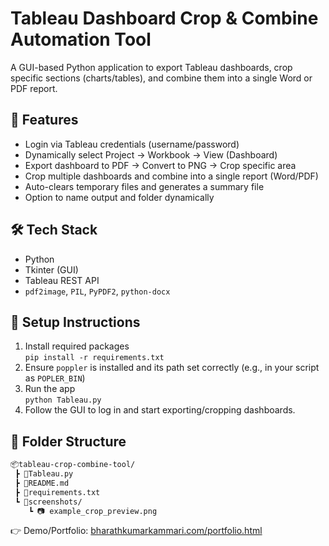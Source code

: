 # Tableau Dashboard Crop & Combine Automation Tool

A GUI-based Python application to export Tableau dashboards, crop specific sections (charts/tables), and combine them into a single Word or PDF report.

## 🔧 Features
- Login via Tableau credentials (username/password)
- Dynamically select Project → Workbook → View (Dashboard)
- Export dashboard to PDF → Convert to PNG → Crop specific area
- Crop multiple dashboards and combine into a single report (Word/PDF)
- Auto-clears temporary files and generates a summary file
- Option to name output and folder dynamically

## 🛠️ Tech Stack
- Python
- Tkinter (GUI)
- Tableau REST API
- `pdf2image`, `PIL`, `PyPDF2`, `python-docx`

## 🚀 Setup Instructions
1. Install required packages  
   `pip install -r requirements.txt`
2. Ensure `poppler` is installed and its path set correctly (e.g., in your script as `POPLER_BIN`)
3. Run the app  
   `python Tableau.py`
4. Follow the GUI to log in and start exporting/cropping dashboards.

## 📁 Folder Structure
```bash
📦tableau-crop-combine-tool/
 ┣ 📜Tableau.py
 ┣ 📜README.md
 ┣ 📜requirements.txt
 ┗ 📂screenshots/
    ┗ 📷 example_crop_preview.png
```

👉 Demo/Portfolio: [bharathkumarkammari.com/portfolio.html](https://bharathkumarkammari.com/portfolio.html)